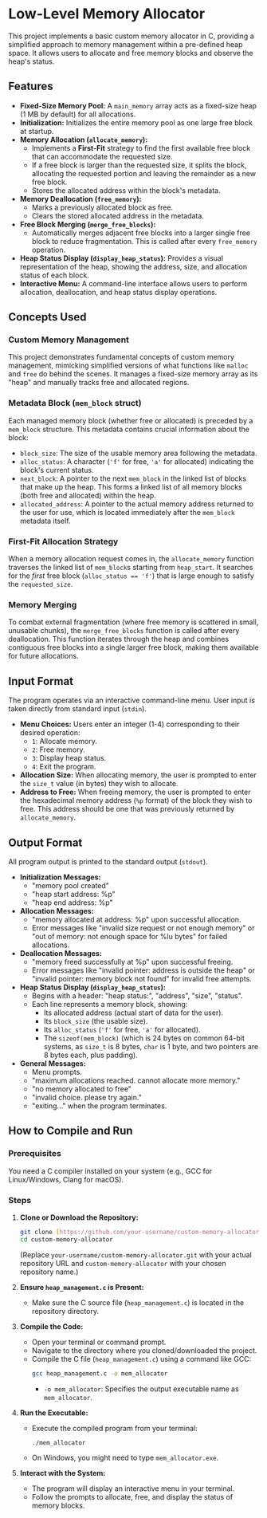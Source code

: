 # Low-Level Memory Allocator

This project implements a basic custom memory allocator in C, providing a simplified approach to memory management within a pre-defined heap space. It allows users to allocate and free memory blocks and observe the heap's status.

## Features

* **Fixed-Size Memory Pool:** A `main_memory` array acts as a fixed-size heap (1 MB by default) for all allocations.
* **Initialization:** Initializes the entire memory pool as one large free block at startup.
* **Memory Allocation (`allocate_memory`):**
    * Implements a **First-Fit** strategy to find the first available free block that can accommodate the requested size.
    * If a free block is larger than the requested size, it splits the block, allocating the requested portion and leaving the remainder as a new free block.
    * Stores the allocated address within the block's metadata.
* **Memory Deallocation (`free_memory`):**
    * Marks a previously allocated block as free.
    * Clears the stored allocated address in the metadata.
* **Free Block Merging (`merge_free_blocks`):**
    * Automatically merges adjacent free blocks into a larger single free block to reduce fragmentation. This is called after every `free_memory` operation.
* **Heap Status Display (`display_heap_status`):** Provides a visual representation of the heap, showing the address, size, and allocation status of each block.
* **Interactive Menu:** A command-line interface allows users to perform allocation, deallocation, and heap status display operations.

## Concepts Used

### Custom Memory Management

This project demonstrates fundamental concepts of custom memory management, mimicking simplified versions of what functions like `malloc` and `free` do behind the scenes. It manages a fixed-size memory array as its "heap" and manually tracks free and allocated regions.

### Metadata Block (`mem_block` struct)

Each managed memory block (whether free or allocated) is preceded by a `mem_block` structure. This metadata contains crucial information about the block:
* `block_size`: The size of the usable memory area following the metadata.
* `alloc_status`: A character (`'f'` for free, `'a'` for allocated) indicating the block's current status.
* `next_block`: A pointer to the next `mem_block` in the linked list of blocks that make up the heap. This forms a linked list of all memory blocks (both free and allocated) within the heap.
* `allocated_address`: A pointer to the actual memory address returned to the user for use, which is located immediately after the `mem_block` metadata itself.

### First-Fit Allocation Strategy

When a memory allocation request comes in, the `allocate_memory` function traverses the linked list of `mem_block`s starting from `heap_start`. It searches for the *first* free block (`alloc_status == 'f'`) that is large enough to satisfy the `requested_size`.

### Memory Merging

To combat external fragmentation (where free memory is scattered in small, unusable chunks), the `merge_free_blocks` function is called after every deallocation. This function iterates through the heap and combines contiguous free blocks into a single larger free block, making them available for future allocations.

## Input Format

The program operates via an interactive command-line menu. User input is taken directly from standard input (`stdin`).

* **Menu Choices:** Users enter an integer (1-4) corresponding to their desired operation:
    * `1`: Allocate memory.
    * `2`: Free memory.
    * `3`: Display heap status.
    * `4`: Exit the program.
* **Allocation Size:** When allocating memory, the user is prompted to enter the `size_t` value (in bytes) they wish to allocate.
* **Address to Free:** When freeing memory, the user is prompted to enter the hexadecimal memory address (`%p` format) of the block they wish to free. This address should be one that was previously returned by `allocate_memory`.

## Output Format

All program output is printed to the standard output (`stdout`).

* **Initialization Messages:**
    * "memory pool created"
    * "heap start address: %p"
    * "heap end address: %p"
* **Allocation Messages:**
    * "memory allocated at address: %p" upon successful allocation.
    * Error messages like "invalid size request or not enough memory" or "out of memory: not enough space for %lu bytes" for failed allocations.
* **Deallocation Messages:**
    * "memory freed successfully at %p" upon successful freeing.
    * Error messages like "invalid pointer: address is outside the heap" or "invalid pointer: memory block not found" for invalid free attempts.
* **Heap Status Display (`display_heap_status`):**
    * Begins with a header: "heap status:", "address", "size", "status".
    * Each line represents a memory block, showing:
        * Its allocated address (actual start of data for the user).
        * Its `block_size` (the usable size).
        * Its `alloc_status` (`'f'` for free, `'a'` for allocated).
        * The `sizeof(mem_block)` (which is 24 bytes on common 64-bit systems, as `size_t` is 8 bytes, `char` is 1 byte, and two pointers are 8 bytes each, plus padding).
* **General Messages:**
    * Menu prompts.
    * "maximum allocations reached. cannot allocate more memory."
    * "no memory allocated to free"
    * "invalid choice. please try again."
    * "exiting..." when the program terminates.

## How to Compile and Run

### Prerequisites

You need a C compiler installed on your system (e.g., GCC for Linux/Windows, Clang for macOS).

### Steps

1.  **Clone or Download the Repository:**
    ```bash
    git clone [https://github.com/your-username/custom-memory-allocator.git](https://github.com/your-username/custom-memory-allocator.git)
    cd custom-memory-allocator
    ```
    (Replace `your-username/custom-memory-allocator.git` with your actual repository URL and `custom-memory-allocator` with your chosen repository name.)

2.  **Ensure `heap_management.c` is Present:**
    * Make sure the C source file (`heap_management.c`) is located in the repository directory.

3.  **Compile the Code:**
    * Open your terminal or command prompt.
    * Navigate to the directory where you cloned/downloaded the project.
    * Compile the C file (`heap_management.c`) using a command like GCC:
        ```bash
        gcc heap_management.c -o mem_allocator
        ```
        * `-o mem_allocator`: Specifies the output executable name as `mem_allocator`.

4.  **Run the Executable:**
    * Execute the compiled program from your terminal:
        ```bash
        ./mem_allocator
        ```
    * On Windows, you might need to type `mem_allocator.exe`.

5.  **Interact with the System:**
    * The program will display an interactive menu in your terminal.
    * Follow the prompts to allocate, free, and display the status of memory blocks.

